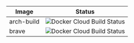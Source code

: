| Image      | Status                                                                                        |
|------------|-----------------------------------------------------------------------------------------------|
| arch-build | ![Docker Cloud Build Status](https://img.shields.io/docker/cloud/build/adambozson/arch-build) |
| brave      | ![Docker Cloud Build Status](https://img.shields.io/docker/cloud/build/adambozson/brave)      |
